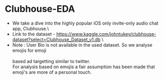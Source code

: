 # Clubhouse-EDA
* We take a dive into the highly popular iOS only invite-only audio chat app, Clubhouse.\
* Link to the dataset - https://www.kaggle.com/johntukey/clubhouse-dataset?select=Clubhouse_Dataset_v1.db \
* Note : User Bio is not available in the used dataset. So we analyse emojis for emoji \
         <br> based ad targetting similar to twitter.\
       For analysis based on emojis a fair assumption has been made that emoji's are more of a personal touch.


